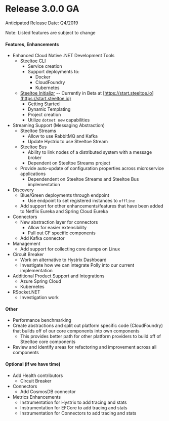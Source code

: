 # Release 3.0.0 GA
Anticipated Release Date: Q4/2019 

Note: Listed features are subject to change

#### Features, Enhancements
* Enhanced Cloud Native .NET Development Tools
  * [Steeltoe CLI](https://github.com/SteeltoeOSS/Tooling)
     * Service creation
     * Support deployments to:
         * Docker
         * CloudFoundry
         * Kubernetes
  * [Steeltoe Initializr](https://github.com/SteeltoeOSS/initializr) -- Currently in Beta at [https://start.steeltoe.io](https://start.steeltoe.io)
     * Getting Started
     * Dynamic Templating
     * Project creation
     * Utilize `dotnet new` capabilities 
* Streaming Support (Messaging Abstraction)
   * Steeltoe Streams
      * Allow to use RabbitMQ and Kafka
      * Update Hystrix to use Steeltoe Stream
   * Steeltoe Bus
      * Ability to link nodes of a distributed system with a message broker
      * Dependent on Steeltoe Streams project
   * Provide auto-update of configuration properties across microservice applications
      * Dependendent on Steeltoe Streams and Steeltoe Bus implementation
* Discovery
   * Blue/Green deployments through endpoint
      * Use endpoint to set registered instances to `offline` 
   * Add support for other enhancements/features that have been added to Netflix Eureka and Spring Cloud Eureka
* Connectors
   * New abstraction layer for connectors
       * Allow for easier extensibility
       * Pull out CF specific components
   * Add Kafka connector
* Management
   * Add support for collecting core dumps on Linux
* Circuit Breaker
   * Work on alternative to Hystrix Dashboard
   * Investigate how we can integrate Polly into our current implementation	
* Additional Product Support and Integrations
   * Azure Spring Cloud 
   * Kubernetes
* RSocket.NET
   * Investigation work

#### Other
* Performance benchmarking
* Create abstractions and split out platform specific code (CloudFoundry) that builds off of our core components into own components
   * This provides better path for other platform providers to build off of Steeltoe core components 
* Review and identify areas for refactoring and improvement across all components

#### Optional (if we have time)
* Add Health contributors
   * Circuit Breaker
* Connectors
   * Add CosmosDB connector
* Metrics Enhancements
   * Instrumentation for Hystrix to add tracing and stats
   * Instrumentation for EFCore to add tracing and stats
   * Instrumentation for Connectors to add tracing and stats

